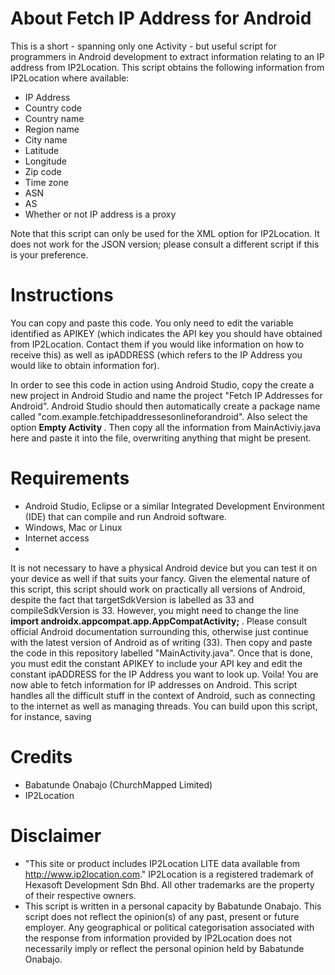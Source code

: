 # About Fetch IP Address for Android
This is a short - spanning only one Activity - but useful script for programmers in Android development to extract information relating to an IP address from IP2Location. This script obtains the following information from IP2Location where available:
* IP Address
* Country code
* Country name
* Region name
* City name
* Latitude
* Longitude
* Zip code
* Time zone
* ASN
* AS
* Whether or not IP address is a proxy

Note that this script can only be used for the XML option for IP2Location. It does not work for the JSON version; please consult a different script if this is your preference.


# Instructions
You can copy and paste this code. You only need to edit the variable identified as APIKEY (which indicates the API key you should have obtained from IP2Location. Contact them if you would like information on how to receive this) as well as ipADDRESS (which refers to the IP Address you would like to obtain information for). 

In order to see this code in action using Android Studio, copy the create a new project in Android Studio and name the project "Fetch IP Addresses for Android". Android Studio should then automatically create a package name called "com.example.fetchipaddressesonlineforandroid". Also select the option <b> Empty Activity </b>. Then copy all the information from MainActiviy.java here and paste it into the file, overwriting anything that might be present. 

# Requirements
* Android Studio, Eclipse or a similar Integrated Development Environment (IDE) that can compile and run Android software.
* Windows, Mac or Linux
* Internet access
* 
It is not necessary to have a physical Android device but you can test it on your device as well if that suits your fancy. Given the elemental nature of this script, this script should work on practically all versions of Android, despite the fact that targetSdkVersion is labelled as 33 and compileSdkVersion is 33. However, you might need to change the line <b> import androidx.appcompat.app.AppCompatActivity; </b> . Please consult official Android documentation surrounding this, otherwise just continue with the latest version of Android as of writing (33). Then copy and paste the code in this repository labelled "MainActivity.java". Once that is done, you must edit the constant APIKEY to include your API key and edit the constant ipADDRESS for the IP Address you want to look up. Voila! You are now able to fetch information for IP addresses on Android. This script handles all the difficult stuff in the context of Android, such as connecting to the internet as well as managing threads. You can build upon this script, for instance, saving 

# Credits
* Babatunde Onabajo (ChurchMapped Limited)
* IP2Location


# Disclaimer
* "This site or product includes IP2Location LITE data available from http://www.ip2location.com." IP2Location is a registered trademark of Hexasoft Development Sdn Bhd. All other trademarks are the property of their respective owners.
* This script is written in a personal capacity by Babatunde Onabajo. This script does not reflect the opinion(s) of any past, present or future employer. Any geographical or political categorisation associated with the response from information provided by IP2Location does not necessarily imply or reflect the personal opinion held by Babatunde Onabajo. 

